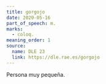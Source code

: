 ```yaml
---
title: gorgojo
date: 2020-05-16
part_of_speech: m.
marks:
  - coloq.
meaning_order: 1
source:
  name: DLE 23
  link: https://dle.rae.es/gorgojo
---
```


Persona muy pequeña.
